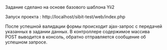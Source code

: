Задание сделано на основе базового шаблона Yii2

Запуск проекта : http://localhost/sibit-test/web/index.php

После успешной валидации формы происходит ajax-запрос с передачей указанных в задании данных. В контроллере содержимое массива POST выводится в консоль, обратно отправляется сообщение об успешном запросе.
